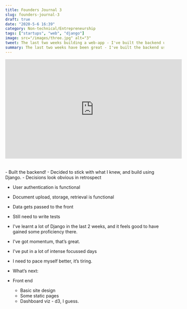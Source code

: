 ```yaml
---
title: Founders Journal 3
slug: founders-journal-3
draft: true
date: "2020-5-6 16:39"
category: Non-technical/Entrepreneurship
tags: ["startups", "web", "django"]
image: src="/images/three.jpg" alt="3"
tweet: The last two weeks building a web-app - I've built the backend using django.
summary: The last two weeks have been great - I've built the backend using Django.
---
```


<div class="embed-responsive embed-responsive-16by9">
  <iframe width="560" height="315" src="https://www.youtube.com/embed/MbfNIS0z3cY" frameborder="0" allow="accelerometer; autoplay; encrypted-media; gyroscope; picture-in-picture" allowfullscreen></iframe>
 </div>

<div><br/></div>
- Built the backend!
- Decided to stick with what I knew, and build using Django. 
- Decisions look obvious in retrospect

- User authentication is functional
- Document upload, storage, retrieval is functional
- Data gets passed to the front
- Still need to write tests

- I've learnt a lot of Django in the last 2 weeks, and it feels good to have gained some proficiency there.
- I've got momentum, that’s great.
- I've put in a lot of intense focussed days
- I need to pace myself better, it’s tiring.
- What’s next:
- Front end
  - Basic site design
  - Some static pages
  - Dashboard viz - d3, I guess.
